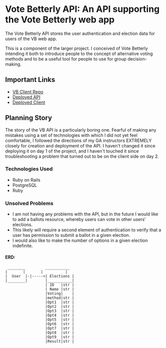 # Vote Betterly API: An API supporting the Vote Betterly web app

The Vote Betterly API stores the user authentication and election data for users
of the VB web app.

This is a component of the larger project. I conceived of Vote Betterly
intending it both to introduce people to the concept of alternative voting
methods and to be a useful tool for people to use for group decision-making.

## Important Links

- [VB Client Repo](https://github.com/martylanger/ballots-client)
- [Deployed API](https://rocky-lake-61968.herokuapp.com/elections)
- [Deployed Client](https://martylanger.github.io/ballots-client/)


## Planning Story

The story of the VB API is a particularly boring one. Fearful of making any mistakes using a set of technologies with which I did not yet feel comfortable, I followed the directions of my GA instructors EXTREMELY closely for creation and deployment of the API. I haven't changed it since deploying it on day 1 of the project, and I haven't touched it since troubleshooting a problem that turned out to be on the client side on day 2.

### Technologies Used

- Ruby on Rails
- PostgreSQL
- Ruby

### Unsolved Problems

- I am not having any problems with the API, but in the future I would like to add a ballots resource, whereby users can vote in other users' elections.
- This likely will require a second element of authentication to verify that a user has permission to submit a ballot in a given election.
- I would also like to make the number of options in a given election indefinite.

#### ERD:
```
 ________	      ___________
|	    |	    |	       |
|  User  |-|-----<| Elections |
|________|        |___________|
                  | ID   |str |
                  | Name |str |
                  |Voting|    |
                  |method|str |
                  |Opt1  |str |
                  |Opt2  |str |
                  |Opt3  |str |
                  |Opt4  |str |
                  |Opt5  |str |
                  |Opt6  |str |
                  |Opt7  |str |
                  |Opt8  |str |
                  |Opt9  |str |
                  |Result|str |
